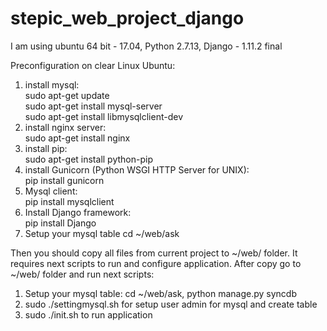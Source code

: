 # stepic_web_project_django

I am using ubuntu 64 bit - 17.04, Python 2.7.13, Django - 1.11.2 final

Preconfiguration on clear Linux Ubuntu:
1. install mysql:  
sudo apt-get update  
sudo apt-get install mysql-server  
sudo apt-get install libmysqlclient-dev   
2. install nginx server:  
sudo apt-get install nginx  
3. install pip:  
sudo apt-get install python-pip  
4. install Gunicorn (Python WSGI HTTP Server for UNIX):  
pip install gunicorn  
5. Mysql client:  
pip install mysqlclient  
6. Install Django framework:  
pip install Django  
7. Setup your mysql table
cd ~/web/ask

Then you should copy all files from current project to ~/web/ folder. It requires next scripts to run and configure application. After copy go to ~/web/ folder and run next scripts:  

1. Setup your mysql table: cd ~/web/ask, python manage.py syncdb
2. sudo ./settingmysql.sh for setup user admin for mysql and create table  
3. sudo ./init.sh to run application  
